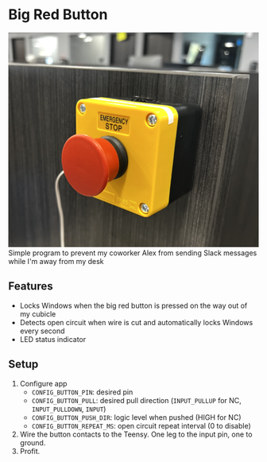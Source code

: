 # Big Red Button
<img src="resources/button_pic.png"/>
Simple program to prevent my coworker Alex from sending Slack messages while I'm away from my desk

## Features
- Locks Windows when the big red button is pressed on the way out of my cubicle
- Detects open circuit when wire is cut and automatically locks Windows every second
- LED status indicator

## Setup
1. Configure app
    - `CONFIG_BUTTON_PIN`: desired pin
    - `CONFIG_BUTTON_PULL`: desired pull direction (`INPUT_PULLUP` for NC, `INPUT_PULLDOWN`, `INPUT`)
    - `CONFIG_BUTTON_PUSH_DIR`: logic level when pushed (HIGH for NC)
    - `CONFIG_BUTTON_REPEAT_MS`: open circuit repeat interval (0 to disable)
2. Wire the button contacts to the Teensy. One leg to the input pin, one to ground.
3. Profit.